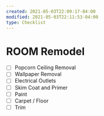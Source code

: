 ```yaml
---
created: 2021-05-03T22:09:17-04:00
modified: 2021-05-03T22:11:53-04:00
type: Checklist
---
```


# ROOM Remodel

- [ ] Popcorn Ceiling Removal
- [ ] Wallpaper Removal
- [ ] Electrical Outlets
- [ ] Skim Coat and Primer
- [ ] Paint
- [ ] Carpet / Floor
- [ ] Trim